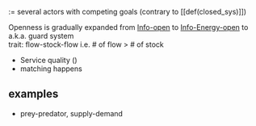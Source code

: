 := several actors with competing goals (contrary to [[def(closed_sys)]])

Openness is gradually expanded from [Info-open](https://publish.obsidian.md/tolzul/%F0%9F%91%81%F0%9F%A7%A0%F0%9F%8C%B2%F0%9F%8F%AD+SimBasedCalib/deConv(SBC)/%F0%9F%8F%AD+Generator_1apx/categ(Generator)/Open+System/Info-open) to [Info-Energy-open](https://publish.obsidian.md/tolzul/%F0%9F%91%81%F0%9F%A7%A0%F0%9F%8C%B2%F0%9F%8F%AD+SimBasedCalib/deConv(SBC)/%F0%9F%8F%AD+Generator_1apx/categ(Generator)/Open+System/Info-Energy-open) to  
a.k.a. guard system  
trait: flow-stock-flow i.e. # of flow > # of stock

-   Service quality ()
-   matching happens

## examples

-   prey-predator, supply-demand
